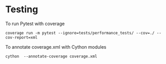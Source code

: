 # Testing

To run Pytest with coverage

    coverage run -m pytest --ignore=tests/performance_tests/ --cov=./ --cov-report=xml
   
To annotate coverage.xml with Cython modules

    cython  --annotate-coverage coverage.xml
